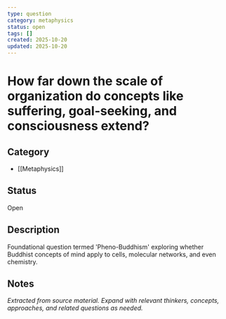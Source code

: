 ```yaml
---
type: question
category: metaphysics
status: open
tags: []
created: 2025-10-20
updated: 2025-10-20
---
```


# How far down the scale of organization do concepts like suffering, goal-seeking, and consciousness extend?

## Category

- [[Metaphysics]]

## Status

Open

## Description

Foundational question termed 'Pheno-Buddhism' exploring whether Buddhist concepts of mind apply to cells, molecular networks, and even chemistry.

## Notes

*Extracted from source material. Expand with relevant thinkers, concepts, approaches, and related questions as needed.*
